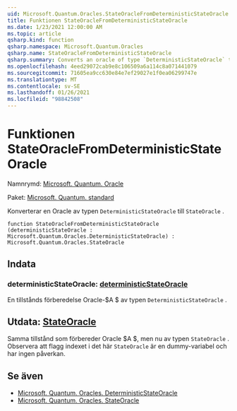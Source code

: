 ```yaml
---
uid: Microsoft.Quantum.Oracles.StateOracleFromDeterministicStateOracle
title: Funktionen StateOracleFromDeterministicStateOracle
ms.date: 1/23/2021 12:00:00 AM
ms.topic: article
qsharp.kind: function
qsharp.namespace: Microsoft.Quantum.Oracles
qsharp.name: StateOracleFromDeterministicStateOracle
qsharp.summary: Converts an oracle of type `DeterministicStateOracle` to `StateOracle`.
ms.openlocfilehash: 4eed29072cab9e8c106509a6a114c8a071441079
ms.sourcegitcommit: 71605ea9cc630e84e7ef29027e1f0ea06299747e
ms.translationtype: MT
ms.contentlocale: sv-SE
ms.lasthandoff: 01/26/2021
ms.locfileid: "98842508"
---
```

# <a name="stateoraclefromdeterministicstateoracle-function"></a>Funktionen StateOracleFromDeterministicStateOracle

Namnrymd: [Microsoft. Quantum. Oracle](xref:Microsoft.Quantum.Oracles)

Paket: [Microsoft. Quantum. standard](https://nuget.org/packages/Microsoft.Quantum.Standard)


Konverterar en Oracle av typen `DeterministicStateOracle` till `StateOracle` .

```qsharp
function StateOracleFromDeterministicStateOracle (deterministicStateOracle : Microsoft.Quantum.Oracles.DeterministicStateOracle) : Microsoft.Quantum.Oracles.StateOracle
```


## <a name="input"></a>Indata

### <a name="deterministicstateoracle--deterministicstateoracle"></a>deterministicStateOracle: [deterministicStateOracle](xref:Microsoft.Quantum.Oracles.DeterministicStateOracle)

En tillstånds förberedelse Oracle-$A $ av typen `DeterministicStateOracle` .



## <a name="output--stateoracle"></a>Utdata: [StateOracle](xref:Microsoft.Quantum.Oracles.StateOracle)

Samma tillstånd som förbereder Oracle $A $, men nu av typen `StateOracle` . Observera att flagg indexet i det här `StateOracle` är en dummy-variabel och har ingen påverkan.

## <a name="see-also"></a>Se även

- [Microsoft. Quantum. Oracles. DeterministicStateOracle](xref:Microsoft.Quantum.Oracles.DeterministicStateOracle)
- [Microsoft. Quantum. Oracles. StateOracle](xref:Microsoft.Quantum.Oracles.StateOracle)